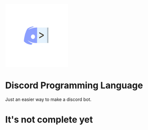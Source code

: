 <img src="DPL.png" width="200"/>

# Discord Programming Language
Just an easier way to make a discord bot.

# It's not complete yet
